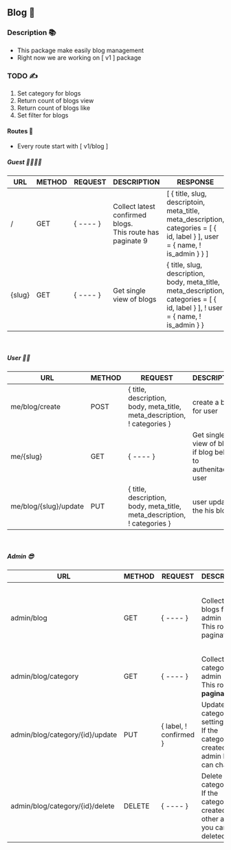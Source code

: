 ## Blog 📑

### Description 📚
- This package make easily blog management
- Right now we are working on [ v1 ] package

### TODO ✍️
1. Set category for blogs
2. Return count of blogs view
3. Return count of blogs like
4. Set filter for blogs

#### Routes 🚀
- Every route start with [ v1/blog ] 

##### Guest 🧑‍⚕️👨‍⚕️

| URL | METHOD | REQUEST | DESCRIPTION | RESPONSE                                                                                                                    |
| ----- | ----- | ----- | ----- |-----------------------------------------------------------------------------------------------------------------------------|
| / | GET | { ---- } | Collect latest confirmed blogs.<br>This route has paginate 9 | [ { title, slug, descriptoin, meta_title, meta_description, categories = [ { id, label } ], user = { name, ! is_admin } } ] |
| {slug} | GET | { ---- } | Get single view of blogs | { title, slug, description, body, meta_title, meta_description, categories = [ { id, label } ], ! user = { name, ! is_admin } } |

<br>

##### User 🧑‍💻

| URL                   | METHOD | REQUEST | DESCRIPTION                                                   | RESPONSE                                                                                         |
|-----------------------|--------| ----- |---------------------------------------------------------------|--------------------------------------------------------------------------------------------------|
| me/blog/create        | POST   | { title, description, body, meta_title, meta_description, ! categories } | create a blog for user                                        | { message, blog = { slug } }                                                                     |
| me/{slug}             | GET | { ---- } | Get single view of blogs if blog belong to authenitacted user | { title, slug, description, body, meta_title, meta_description, categories = [ { id, label } ] } |
| me/blog/{slug}/update | PUT    | { title, description, body, meta_title, meta_description, ! categories } | user update the his blog                                      | { message, blog = { slug } }                                                                     |


<br>

##### Admin 😎

| URL                             | METHOD | REQUEST                | DESCRIPTION                                                                     | RESPONSE                                                                                                                    |
|---------------------------------|--------|------------------------|---------------------------------------------------------------------------------|-----------------------------------------------------------------------------------------------------------------------------|
| admin/blog                      | GET    | { ---- }               | Collect latest blogs for admin<br>This route has paginate 9                     | [ { title, slug, descriptoin, meta_title, meta_description, categories = [ { id, label } ], user = { name, ! is_admin } } ] |
| admin/blog/category             | GET    | { ---- }               | Collect categories for admin<br>This route has <b>paginate 9</b>                | [ { id, label, user = { name, is_admin }, confirmed } ]                                                                     | 
| admin/blog/category/{id}/update | PUT    | { label, ! confirmed } | Update category setting<br>If the category created by admin label can change to | { message, category = { id } }                                                                                              | 
| admin/blog/category/{id}/delete | DELETE  | { ---- }               | Delete category<br>If the category created by other admin you can't deleted     | { message, category = { id } }                                                                                              | 
